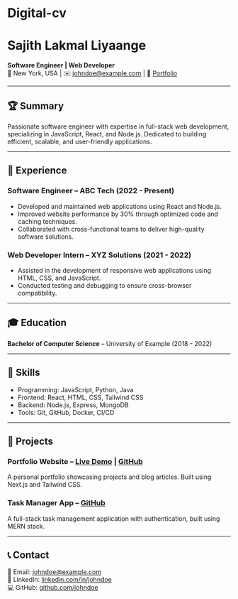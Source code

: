 # Digital-cv
# Sajith Lakmal Liyaange 
**Software Engineer | Web Developer**  
📍 New York, USA | ✉️ johndoe@example.com | 🔗 [Portfolio](https://johndoe.com)  

---

## 🏆 Summary  
Passionate software engineer with expertise in full-stack web development, specializing in JavaScript, React, and Node.js. Dedicated to building efficient, scalable, and user-friendly applications.  

---

## 💼 Experience  

### **Software Engineer** – ABC Tech (2022 - Present)  
- Developed and maintained web applications using React and Node.js.  
- Improved website performance by 30% through optimized code and caching techniques.  
- Collaborated with cross-functional teams to deliver high-quality software solutions.  

### **Web Developer Intern** – XYZ Solutions (2021 - 2022)  
- Assisted in the development of responsive web applications using HTML, CSS, and JavaScript.  
- Conducted testing and debugging to ensure cross-browser compatibility.  

---

## 🎓 Education  
**Bachelor of Computer Science** – University of Example (2018 - 2022)  

---

## 🔧 Skills  
- Programming: JavaScript, Python, Java  
- Frontend: React, HTML, CSS, Tailwind CSS  
- Backend: Node.js, Express, MongoDB  
- Tools: Git, GitHub, Docker, CI/CD  

---

## 📂 Projects  
### **Portfolio Website** – [Live Demo](https://johndoe.com) | [GitHub](https://github.com/johndoe/portfolio)  
A personal portfolio showcasing projects and blog articles. Built using Next.js and Tailwind CSS.  

### **Task Manager App** – [GitHub](https://github.com/johndoe/task-manager)  
A full-stack task management application with authentication, built using MERN stack.  

---

## 📞 Contact  
📧 Email: johndoe@example.com  
🔗 LinkedIn: [linkedin.com/in/johndoe](https://linkedin.com/in/johndoe)  
💻 GitHub: [github.com/johndoe](https://github.com/johndoe)  
